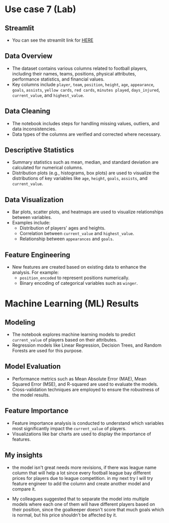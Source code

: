 # Use case 7 (Lab)
## Streamlit
- You can see the streamlit link for <a href="https://football-pred.streamlit.app/" target="_blank">HERE</a>
## **Data Overview**
- The dataset contains various columns related to football players, including their names, teams, positions, physical attributes, performance statistics, and financial values.
- Key columns include `player`, `team`, `position`, `height`, `age`, `appearance`, `goals`, `assists`, `yellow cards`, `red cards`, `minutes played`, `days_injured`, `current_value`, and `highest_value`.

## **Data Cleaning**
- The notebook includes steps for handling missing values, outliers, and data inconsistencies.
- Data types of the columns are verified and corrected where necessary.

## **Descriptive Statistics**
- Summary statistics such as mean, median, and standard deviation are calculated for numerical columns.
- Distribution plots (e.g., histograms, box plots) are used to visualize the distributions of key variables like `age`, `height`, `goals`, `assists`, and `current_value`.

## **Data Visualization**
- Bar plots, scatter plots, and heatmaps are used to visualize relationships between variables.
- Examples include:
  - Distribution of players' ages and heights.
  - Correlation between `current_value` and `highest_value`.
  - Relationship between `appearances` and `goals`.

## **Feature Engineering**
- New features are created based on existing data to enhance the analysis. For example:
  - `position_encoded` to represent positions numerically.
  - Binary encoding of categorical variables such as `winger`.

# Machine Learning (ML) Results

## **Modeling**
- The notebook explores machine learning models to predict `current_value` of players based on their attributes.
- Regression models like Linear Regression, Decision Trees, and Random Forests are used for this purpose.

## **Model Evaluation**
- Performance metrics such as Mean Absolute Error (MAE), Mean Squared Error (MSE), and R-squared are used to evaluate the models.
- Cross-validation techniques are employed to ensure the robustness of the model results.

## **Feature Importance**
- Feature importance analysis is conducted to understand which variables most significantly impact the `current_value` of players.
- Visualizations like bar charts are used to display the importance of features.
## **My insights**
- the model isn't great needs more revisions, if there was league name column that will help a lot since every football league bay different prices for players due to league competition.
in my next try I will try feature engineer to add the column and create another model and compare it. 

- My colleagues suggested that to separate the model into multiple models where each one of them will have different players based on their position, since the goalkeeper doesn't score that much goals which is normal, but his price shouldn't be affected by it.
